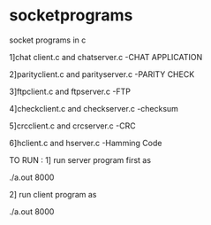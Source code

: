 # socketprograms
socket programs in c

1]chat client.c and chatserver.c -CHAT APPLICATION


2]parityclient.c and parityserver.c -PARITY CHECK



3]ftpclient.c and ftpserver.c -FTP



4]checkclient.c and checkserver.c -checksum


5]crcclient.c and crcserver.c -CRC


6]hclient.c and hserver.c  -Hamming Code


TO RUN :
1]
run server program first as

./a.out 8000



2]
run client program as

./a.out 8000
